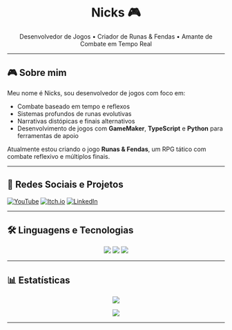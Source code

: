 <h1 align="center">Nicks 🎮</h1>

<p align="center">
  Desenvolvedor de Jogos • Criador de Runas & Fendas • Amante de Combate em Tempo Real
</p>

---

## 🎮 Sobre mim

Meu nome é Nicks, sou desenvolvedor de jogos com foco em:

- Combate baseado em tempo e reflexos
- Sistemas profundos de runas evolutivas
- Narrativas distópicas e finais alternativos
- Desenvolvimento de jogos com **GameMaker**, **TypeScript** e **Python** para ferramentas de apoio

Atualmente estou criando o jogo **Runas & Fendas**, um RPG tático com combate reflexivo e múltiplos finais.

---

## 🚀 Redes Sociais e Projetos

[![YouTube](https://img.shields.io/badge/YouTube-nicks_deletered?logo=youtube&logoColor=white)](https://youtube.com/nicks_delete)
[![Itch.io](https://img.shields.io/badge/Itch.io-Nicks-red?logo=itch.io&logoColor=white)](https://itch.io/profile/SEUPROFILE)
[![LinkedIn](https://img.shields.io/badge/LinkedIn-Nicks-blue?logo=linkedin&logoColor=white)](https://linkedin.com/in/SEULINKEDIN)

---

## 🛠️ Linguagens e Tecnologias

<p align="center">
<img src="https://img.shields.io/badge/GameMaker-2023.x-blue?logo=gamemakerstudio&logoColor=white">
<img src="https://img.shields.io/badge/TypeScript-4.x-blue?logo=typescript&logoColor=white">
<img src="https://img.shields.io/badge/Python-3.x-yellow?logo=python&logoColor=white">
</p>

---

## 📊 Estatísticas

<p align="center">
  <img src="https://github-readme-stats.vercel.app/api?username=nicksx-del&show_icons=true&theme=tokyonight" />
</p>

<p align="center">
  <img src="https://github-readme-stats.vercel.app/api/top-langs/?username=nicksx-del&layout=compact&theme=tokyonight" />
</p>

---
